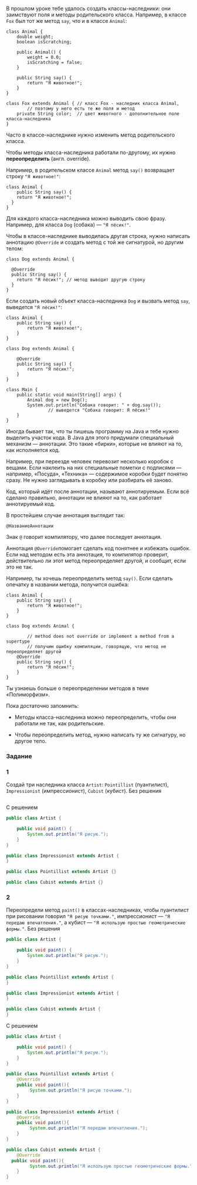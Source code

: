 В прошлом уроке тебе удалось создать классы-наследники: они заимствуют поля и методы родительского класса. Например, в классе `Fox` был тот же метод `say`, что и в классе `Animal`:
```
class Animal {
    double weight;
    boolean isScratching;

    public Animal() {
        weight = 0.0;
        isScratching = false;
    }

    public String say() {
        return "Я животное!";
    }
}

class Fox extends Animal { // класс Fox - наследник класса Animal,
        // поэтому у него есть те же поля и метод
    private String color;  // цвет животного - дополнительное поле класса-наследника
} 
```

Часто в классе-наследнике нужно изменить метод родительского класса.

Чтобы методы класса-наследника работали по-другому, их нужно **переопределить** (англ. override).

Например, в родительском классе `Animal` метод `say()` возвращает строку `"Я животное!"`:
```
class Animal {
    public String say() {
    return "Я животное!";
  }
} 
```

Для каждого класса-наследника можно выводить свою фразу. Например, для класса `Dog` (собака) — `"Я пёсик!"`.

Чтобы в классе-наследнике выводилась другая строка, нужно написать аннотацию `@Override` и создать метод с той же сигнатурой, но другим телом:
```
class Dog extends Animal {

  @Override
  public String say() {
    return "Я пёсик!"; // метод выводит другую строку
  }
} 
```

Если создать новый объект класса-наследника `Dog` и вызвать метод `say`, выведется `"Я пёсик!"`:
```
class Animal {
    public String say() {
        return "Я животное!";
    }
}

class Dog extends Animal {

    @Override
    public String say() {
        return "Я пёсик!";
    }
}

class Main {
    public static void main(String[] args) {
        Animal dog = new Dog();
        System.out.println("Собака говорит: " + dog.say()); 
                // выведется "Собака говорит: Я пёсик!"
    }
} 
```

Иногда бывает так, что ты пишешь программу на Java и тебе нужно выделить участок кода. В Java для этого придумали специальный механизм — аннотации. Это такие «бирки», которые не влияют на то, как исполняется код.

Например, при переезде человек перевозит несколько коробок с вещами. Если наклеить на них специальные пометки с подписями — например, «Посуда», «Техника» — содержимое коробки будет понятно сразу. Не нужно заглядывать в коробку или разбирать её заново.

Код, который идёт после аннотации, называют аннотируемым. Если всё сделано правильно, аннотации не влияют на то, как работает аннотируемый код.

В простейшем случае аннотация выглядит так:
```
@НазваниеАннотации 
```

Знак `@` говорит компилятору, что далее последует аннотация.

Аннотация `@Override`помогает сделать код понятнее и избежать ошибок. Если над методом есть эта аннотация, то компилятор проверит, действительно ли этот метод переопределяет другой, и сообщит, если это не так.

Например, ты хочешь переопределить метод `say()`. Если сделать опечатку в названии метода, получится ошибка:
```
class Animal {
    public String say() {
        return "Я животное!";
    }
}

class Dog extends Animal {

        // method does not override or implement a method from a supertype
        // получим ошибку компиляции, говорящую, что метод не переопределяет другой
    @Override 
    public String sey() {
        return "Я пёсик!";
    }
} 
```

Ты узнаешь больше о переопределении методов в теме «Полиморфизм».

Пока достаточно запомнить:

- Методы класса-наследника можно переопределить, чтобы они работали не так, как родительские.

- Чтобы переопределить метод, нужно написать ту же сигнатуру, но другое тело.

### Задание
### 1
Создай три наследника класса `Artist`: `Pointillist` (пуантилист), `Impressionist` (импрессионист), `Cubist` (кубист).
Без решения
```Java

```

С решением
```Java
public class Artist {

    public void paint() {
        System.out.println("Я рисую.");
    }
}

public class Impressionist extends Artist {
}

public class Pointillist extends Artist {}

public class Cubist extends Artist {}
```

### 2
Переопредели метод `paint()` в классах-наследниках, чтобы пуантилист при рисовании говорил `"Я рисую точками."`, импрессионист — `"Я передаю впечатления."`, а кубист — `"Я использую простые геометрические формы."`.
Без решения
```java
public class Artist {

    public void paint() {
        System.out.println("Я рисую.");
    }
}

public class Pointillist extends Artist {
}

public class Impressionist extends Artist {
}

public class Cubist extends Artist {
}
```

С решением
```java
public class Artist {

    public void paint() {
        System.out.println("Я рисую.");
    }
}

public class Pointillist extends Artist {
    @Override
    public void paint(){
         System.out.println("Я рисую точками.");
    }
}

public class Impressionist extends Artist {
    @Override
    public void paint(){
         System.out.println("Я передаю впечатления.");
    }
}

public class Cubist extends Artist {
    @Override
  public void paint(){
         System.out.println("Я использую простые геометрические формы.");
    }
}
```